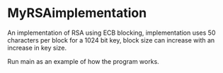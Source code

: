 # MyRSAimplementation
An  implementation of RSA using ECB blocking, implementation uses 50 characters per block for a 1024 bit key, block size can increase with an increase in key size.


Run main as an example of how the program works.
